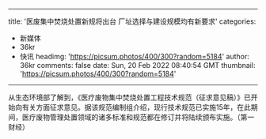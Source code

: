 
---
title: '医废集中焚烧处置新规将出台 厂址选择与建设规模均有新要求'
categories: 
 - 新媒体
 - 36kr
 - 快讯
headimg: 'https://picsum.photos/400/300?random=5184'
author: 36kr
comments: false
date: Sun, 20 Feb 2022 08:40:54 GMT
thumbnail: 'https://picsum.photos/400/300?random=5184'
---

<div>   
从生态环境部了解到，《医疗废物集中焚烧处置工程技术规范（征求意见稿）》已开始向有关方面征求意见。据该规范编制组介绍，现行技术规范已实施15年，在此期间，医疗废物管理处置领域的诸多标准和规范都在修订并将陆续颁布实施。（第一财经）  
</div>
            